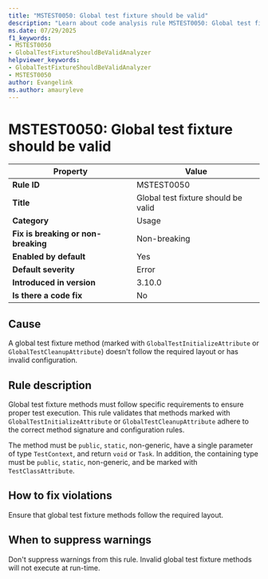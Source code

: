 ```yaml
---
title: "MSTEST0050: Global test fixture should be valid"
description: "Learn about code analysis rule MSTEST0050: Global test fixture should be valid"
ms.date: 07/29/2025
f1_keywords:
- MSTEST0050
- GlobalTestFixtureShouldBeValidAnalyzer
helpviewer_keywords:
- GlobalTestFixtureShouldBeValidAnalyzer
- MSTEST0050
author: Evangelink
ms.author: amauryleve
---
```

# MSTEST0050: Global test fixture should be valid

| Property                            | Value                                                                                    |
|-------------------------------------|------------------------------------------------------------------------------------------|
| **Rule ID**                         | MSTEST0050                                                                               |
| **Title**                           | Global test fixture should be valid                                                     |
| **Category**                        | Usage                                                                                    |
| **Fix is breaking or non-breaking** | Non-breaking                                                                             |
| **Enabled by default**              | Yes                                                                                      |
| **Default severity**                | Error                                                                                    |
| **Introduced in version**           | 3.10.0                                                                                   |
| **Is there a code fix**             | No                                                                                       |

## Cause

A global test fixture method (marked with `GlobalTestInitializeAttribute` or `GlobalTestCleanupAttribute`) doesn't follow the required layout or has invalid configuration.

## Rule description

Global test fixture methods must follow specific requirements to ensure proper test execution. This rule validates that methods marked with `GlobalTestInitializeAttribute` or `GlobalTestCleanupAttribute` adhere to the correct method signature and configuration rules.

The method must be `public`, `static`, non-generic, have a single parameter of type `TestContext`, and return `void` or `Task`. In addition, the containing type must be `public`, `static`, non-generic, and be marked with `TestClassAttribute`.

## How to fix violations

Ensure that global test fixture methods follow the required layout.

## When to suppress warnings

Don't suppress warnings from this rule. Invalid global test fixture methods will not execute at run-time.
